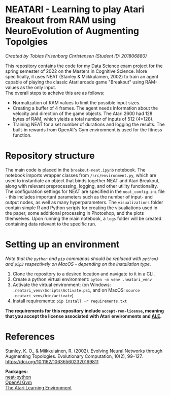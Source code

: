 # NEATARI - Learning to play Atari Breakout from RAM using NeuroEvolution of Augmenting Topolgies
*Created by Tobias Frisenborg Christensen (Student ID: 201806880)*  
  
This repository contains the code for my Data Science exam project for the spring semester of 2022 on the Masters in Cognitive Science. More specifically, it uses NEAT (Stanley & Miikkulainen, 2002) to train an agent capable of playing the classic Atari arcade game "Breakout" using RAM-values as the only input.  
The overall steps to acheive this are as follows:
* Normalization of RAM values to limit the possible input sizes.
* Creating a buffer of 4 frames. The agent needs information about the velocity and direction of the game objects. The Atari 2600 had 128 bytes of RAM, which yields a total number of inputs of 512 (4*128).
* Training NEAT for a set number of durations and logging the results. The built-in rewards from OpenAI's Gym environment is used for the fitness function.

# Repository structure
The main code is placed in the `breakout-neat.ipynb` notebook. The notebook imports wrapper classes from `/src/environment.py`, which are used to instantiate an object that binds together NEAT and Atari Breakout, along with relevant preprocessing, logging, and other utility functionality. The configuration settings for NEAT are specified in the `neat_config.ini` file - this includes important parameters such as the number of input- and output nodes, as well as many hyperparameters. The `visualizations` folder contain simple R and Python scripts for creating the visualiations used in the paper, some additional processing in Photoshop, and the plots themselves. Upon running the main notebook, a `logs` folder will be created containing data relevant to the specific run.

# Setting up an environment
*Note that the `python` and `pip` commands should be replaced with `python3` and `pip3` respectively on MacOS - depending on the installation type.*
1. Clone the repository to a desired location and navigate to it in a CLI.
2. Create a python virtual environment: ```pyton -m venv .neatari_venv```
3. Activate the virtual environment: (on Windows: `.neatari_venv\Scripts\Activate.ps1`, and on MacOS: `source .neatari_venv/bin/activate`)
4. Install requirements: `pip install -r requirements.txt`

**The requirements for this repository include `accept-rom-license`, meaning that you accept the license associated with Atari environments and [ALE](https://github.com/mgbellemare/Arcade-Learning-Environment).**

# References
Stanley, K. O., & Miikkulainen, R. (2002). Evolving Neural Networks through Augmenting Topologies. Evolutionary Computation, 10(2), 99–127. https://doi.org/10.1162/106365602320169811

**Packages:**  
[neat-python](https://github.com/CodeReclaimers/neat-python)  
[OpenAI Gym](https://github.com/openai/gym)  
[The Atari Learning Environment](https://github.com/mgbellemare/Arcade-Learning-Environment)  

